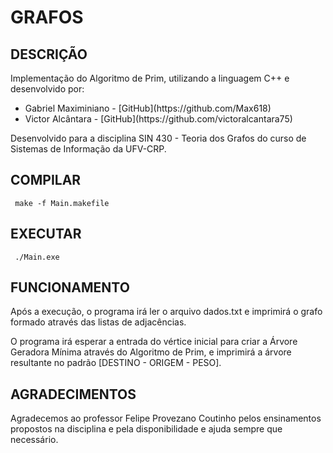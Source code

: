 # GRAFOS 

## DESCRIÇÃO
<p>Implementação do Algoritmo de Prim, utilizando a linguagem C++ e desenvolvido por: </p>
<ul>
    <li>Gabriel Maximiniano - [GitHub](https://github.com/Max618) </li>
    <li>Victor Alcântara - [GitHub](https://github.com/victoralcantara75) </li>
</ul>
<p> Desenvolvido para a disciplina SIN 430 - Teoria dos Grafos do curso de Sistemas de Informação da UFV-CRP.</p>


## COMPILAR 
<code> make -f Main.makefile </code>

## EXECUTAR 
<code> ./Main.exe </code>

## FUNCIONAMENTO

<p> Após a execução, o programa irá ler o arquivo dados.txt e imprimirá o grafo formado através das listas de adjacências. </p>
<p> O programa irá esperar a entrada do vértice inicial para criar a Árvore Geradora Mínima através do Algoritmo de Prim, e imprimirá a árvore resultante no padrão [DESTINO - ORIGEM - PESO]. </p>


## AGRADECIMENTOS
<p> Agradecemos ao professor Felipe Provezano Coutinho pelos ensinamentos propostos na disciplina e pela disponibilidade e ajuda sempre que necessário. </p>
